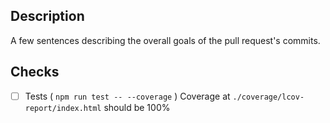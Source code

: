 ## Description

A few sentences describing the overall goals of the pull request's commits.

## Checks

- [ ] Tests ( `npm run test -- --coverage` ) Coverage at `./coverage/lcov-report/index.html` should be 100%